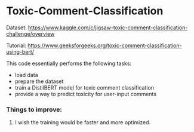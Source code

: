 # Toxic-Comment-Classification
Dataset: https://www.kaggle.com/c/jigsaw-toxic-comment-classification-challenge/overview

Tutorial: https://www.geeksforgeeks.org/toxic-comment-classification-using-bert/

This code essentially performs the following tasks: 
- load data
- prepare the dataset
- train a DistilBERT model for toxic comment classification
- provide a way to predict toxicity for user-input comments

### Things to improve:
1. I wish the training would be faster and more optimized.

